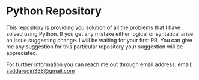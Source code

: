 # Python Repository
This repository is providing you solution of all the problems that I have solved using Python.
If you get any mistake either logical or syntatical arise an issue suggesting change. 
I will be waiting for your first PR. You can give me any suggestion for this 
particular repository your suggestion will be appreciated.

For further information you can reach me out through email address.
email: saddarudin338@gmail.com
